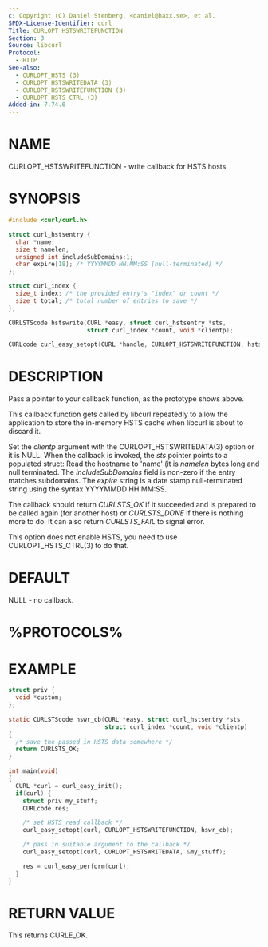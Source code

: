```yaml
---
c: Copyright (C) Daniel Stenberg, <daniel@haxx.se>, et al.
SPDX-License-Identifier: curl
Title: CURLOPT_HSTSWRITEFUNCTION
Section: 3
Source: libcurl
Protocol:
  - HTTP
See-also:
  - CURLOPT_HSTS (3)
  - CURLOPT_HSTSWRITEDATA (3)
  - CURLOPT_HSTSWRITEFUNCTION (3)
  - CURLOPT_HSTS_CTRL (3)
Added-in: 7.74.0
---
```


# NAME

CURLOPT_HSTSWRITEFUNCTION - write callback for HSTS hosts

# SYNOPSIS

~~~c
#include <curl/curl.h>

struct curl_hstsentry {
  char *name;
  size_t namelen;
  unsigned int includeSubDomains:1;
  char expire[18]; /* YYYYMMDD HH:MM:SS [null-terminated] */
};

struct curl_index {
  size_t index; /* the provided entry's "index" or count */
  size_t total; /* total number of entries to save */
};

CURLSTScode hstswrite(CURL *easy, struct curl_hstsentry *sts,
                      struct curl_index *count, void *clientp);

CURLcode curl_easy_setopt(CURL *handle, CURLOPT_HSTSWRITEFUNCTION, hstswrite);
~~~

# DESCRIPTION

Pass a pointer to your callback function, as the prototype shows above.

This callback function gets called by libcurl repeatedly to allow the
application to store the in-memory HSTS cache when libcurl is about to discard
it.

Set the *clientp* argument with the CURLOPT_HSTSWRITEDATA(3) option
or it is NULL.
When the callback is invoked, the *sts* pointer points to a populated
struct: Read the hostname to 'name' (it is *namelen* bytes long and null
terminated. The *includeSubDomains* field is non-zero if the entry matches
subdomains. The *expire* string is a date stamp null-terminated string
using the syntax YYYYMMDD HH:MM:SS.

The callback should return *CURLSTS_OK* if it succeeded and is prepared to
be called again (for another host) or *CURLSTS_DONE* if there is nothing
more to do. It can also return *CURLSTS_FAIL* to signal error.

This option does not enable HSTS, you need to use CURLOPT_HSTS_CTRL(3) to
do that.

# DEFAULT

NULL - no callback.

# %PROTOCOLS%

# EXAMPLE

~~~c
struct priv {
  void *custom;
};

static CURLSTScode hswr_cb(CURL *easy, struct curl_hstsentry *sts,
                           struct curl_index *count, void *clientp)
{
  /* save the passed in HSTS data somewhere */
  return CURLSTS_OK;
}

int main(void)
{
  CURL *curl = curl_easy_init();
  if(curl) {
    struct priv my_stuff;
    CURLcode res;

    /* set HSTS read callback */
    curl_easy_setopt(curl, CURLOPT_HSTSWRITEFUNCTION, hswr_cb);

    /* pass in suitable argument to the callback */
    curl_easy_setopt(curl, CURLOPT_HSTSWRITEDATA, &my_stuff);

    res = curl_easy_perform(curl);
  }
}
~~~

# RETURN VALUE

This returns CURLE_OK.
